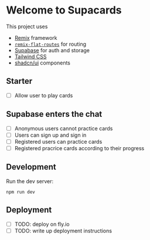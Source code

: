 # Welcome to Supacards

This project uses

- [Remix](https://remix.run/) framework
- [`remix-flat-routes`](https://github.com/kiliman/remix-flat-routes) for routing
- [Supabase](https://supabase.com/) for auth and storage
- [Tailwind CSS](https://tailwindcss.com/)
- [shadcn/ui](https://ui.shadcn.com/) components

## Starter

- [ ] Allow user to play cards

## Supabase enters the chat

- [ ] Anonymous users cannot practice cards
- [ ] Users can sign up and sign in
- [ ] Registered users can practice cards
- [ ] Registered pracrice cards according to their progress

## Development

Run the dev server:

```shellscript
npm run dev
```

## Deployment

- [ ] TODO: deploy on fly.io
- [ ] TODO: write up deployment instructions
